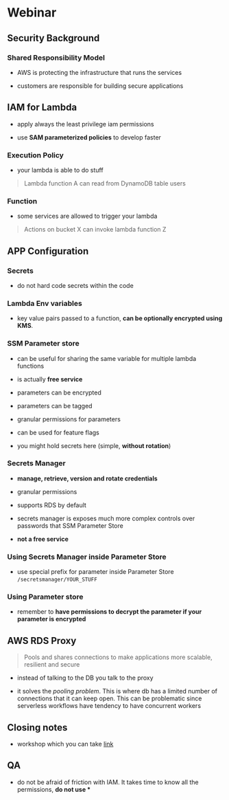 # Webinar

## Security Background

### Shared Responsibility Model

- AWS is protecting the infrastructure that runs the services

- customers are responsible for building secure applications

## IAM for Lambda

- apply always the least privilege iam permissions

- use **SAM parameterized policies** to develop faster

### Execution Policy

- your lambda is able to do stuff

> Lambda function A can read from DynamoDB table users

### Function

- some services are allowed to trigger your lambda

> Actions on bucket X can invoke lambda function Z

## APP Configuration

### Secrets

- do not hard code secrets within the code

### Lambda Env variables

- key value pairs passed to a function, **can be optionally encrypted using KMS**.

### SSM Parameter store

- can be useful for sharing the same variable for multiple lambda functions

- is actually **free service**

- parameters can be encrypted

- parameters can be tagged

- granular permissions for parameters

- can be used for feature flags

- you might hold secrets here (simple, **without rotation**)

### Secrets Manager

- **manage, retrieve, version and rotate credentials**

- granular permissions

- supports RDS by default

- secrets manager is exposes much more complex controls over passwords that SSM Parameter Store

- **not a free service**

### Using Secrets Manager inside Parameter Store

- use special prefix for parameter inside Parameter Store `/secretsmanager/YOUR_STUFF`

### Using Parameter store

- remember to **have permissions to decrypt the parameter if your parameter is encrypted**

## AWS RDS Proxy

> Pools and shares connections to make applications more scalable, resilient and secure

- instead of talking to the DB you talk to the proxy

- it solves the _pooling problem_. This is where db has a limited number of connections that it can keep open. This can be problematic since serverless workflows have tendency to have concurrent workers

## Closing notes

- workshop which you can take [link](amzn.to/serverless-security)

## QA

- do not be afraid of friction with IAM. It takes time to know all the permissions, **do not use \***
